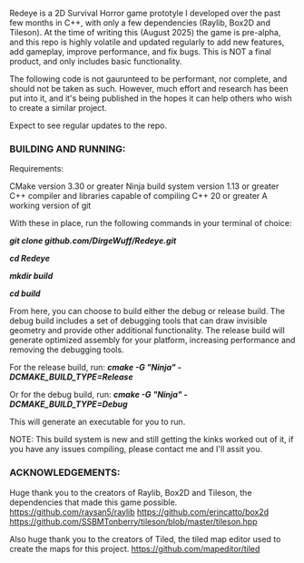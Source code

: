 Redeye is a 2D Survival Horror game prototyle I developed over the past few months in C++, with only a few dependencies (Raylib, Box2D and Tileson).
At the time of writing this (August 2025) the game is pre-alpha, and this repo is highly volatile and updated regularly to add new features, add gameplay, improve performance, and fix bugs. This is NOT a final product, and only includes basic functionality. 

The following code is not gaurunteed to be performant, nor complete, and should not be taken as such. However, much effort and research has been put into it, and it's being published in the hopes it can help others who wish to create a similar project.

Expect to see regular updates to the repo.



### BUILDING AND RUNNING:

Requirements:

CMake version 3.30 or greater 
Ninja build system version 1.13 or greater
C++ compiler and libraries capable of compiling C++ 20 or greater
A working version of git

With these in place, run the following commands in your terminal of choice:

**_git clone github.com/DirgeWuff/Redeye.git_**

**_cd Redeye_**

**_mkdir build_**

**_cd build_**

From here, you can choose to build either the debug or release build. 
The debug build includes a set of debugging tools that can draw invisible geometry and
provide other additional functionality. The release build will generate optimized assembly 
for your platform, increasing performance and removing the debugging tools.

For the release build, run:
**_cmake -G "Ninja" -DCMAKE_BUILD_TYPE=Release_**

Or for the debug build, run:
**_cmake -G "Ninja" -DCMAKE_BUILD_TYPE=Debug_**

This will generate an executable for you to run.

NOTE: This build system is new and still getting the kinks worked out of it, if you have any 
issues compiling, please contact me and I'll assit you.

### ACKNOWLEDGEMENTS:

Huge thank you to the creators of Raylib, Box2D and Tileson, the dependencies that made this game possible.
https://github.com/raysan5/raylib
https://github.com/erincatto/box2d
https://github.com/SSBMTonberry/tileson/blob/master/tileson.hpp

Also huge thank you to the creators of Tiled, the tiled map editor used to create the maps for this project.
https://github.com/mapeditor/tiled
